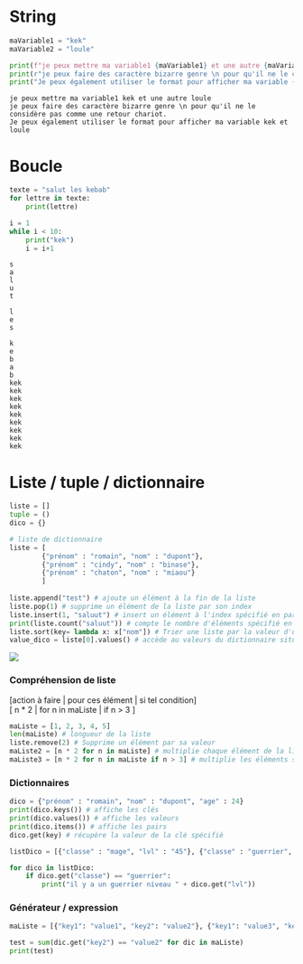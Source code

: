 # String


```python
maVariable1 = "kek"
maVariable2 = "loule"

print(f"je peux mettre ma variable1 {maVariable1} et une autre {maVariable2}")
print(r"je peux faire des caractère bizarre genre \n pour qu'il ne le considère pas comme une retour chariot.")
print("Je peux également utiliser le format pour afficher ma variable {} et {}".format(maVariable1, maVariable2))
```

    je peux mettre ma variable1 kek et une autre loule
    je peux faire des caractère bizarre genre \n pour qu'il ne le considère pas comme une retour chariot.
    Je peux également utiliser le format pour afficher ma variable kek et loule
    

# Boucle


```python
texte = "salut les kebab"
for lettre in texte:
    print(lettre)

i = 1
while i < 10:
    print("kek")
    i = i+1
```

    s
    a
    l
    u
    t
     
    l
    e
    s
     
    k
    e
    b
    a
    b
    kek
    kek
    kek
    kek
    kek
    kek
    kek
    kek
    kek
    

# Liste / tuple / dictionnaire
```python
liste = []
tuple = ()
dico = {}

# liste de dictionnaire
liste = [
        {"prénom" : "romain", "nom" : "dupont"},
        {"prénom" : "cindy", "nom" : "binase"},
        {"prénom" : "chaton", "nom" : "miaou"}
        ]
        
liste.append("test") # ajoute un élément à la fin de la liste
liste.pop(1) # supprime un élément de la liste par son index
liste.insert(1, "saluut") # insert un élément à l'index spécifié en paramètre
print(liste.count("saluut")) # compte le nombre d'éléments spécifié en paramètre        
liste.sort(key= lambda x: x["nom"]) # Trier une liste par la valeur d'un dictionnaire
value_dico = liste[0].values() # accède au valeurs du dictionnaire situé à l'index 0 de la liste, renvoi un type dict_values

```
 ![](https://automatetheboringstuff.com/2e/images/000090.jpg)
 
### Compréhension de liste
[action à faire | pour ces élément | si tel condition]  
[    n * 2      | for n in maListe |     if n > 3    ]
 

 
```python
maListe = [1, 2, 3, 4, 5]
len(maListe) # longueur de la liste
liste.remove(2) # Supprime un élément par sa valeur
maListe2 = [n * 2 for n in maListe] # multiplie chaque élément de la liste par deux
maListe3 = [n * 2 for n in maListe if n > 3] # multiplie les éléments supérieur à 3
```
### Dictionnaires
```python
dico = {"prénom" : "romain", "nom" : "dupont", "age" : 24}
print(dico.keys()) # affiche les clés
print(dico.values()) # affiche les valeurs
print(dico.items()) # affiche les pairs
dico.get(key) # récupère la valeur de la clé spécifié

listDico = [{"classe" : "mage", "lvl" : "45"}, {"classe" : "guerrier", "lvl" : "42"}, {"classe" : "guerrier", "lvl" : "50"}]

for dico in listDico:
    if dico.get("classe") == "guerrier":
        print("il y a un guerrier niveau " + dico.get("lvl"))

```
### Générateur / expression
```python
maListe = [{"key1": "value1", "key2": "value2"}, {"key1": "value3", "key2": "value4"}, {"key1": "value5", "key2": "value2"}, ]

test = sum(dic.get("key2") == "value2" for dic in maListe)
print(test)
```
